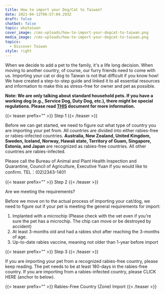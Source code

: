 ```yaml
---
title: How to import your Dog/Cat to Taiwan?
date: 2021-04-12T06:57:04.293Z
draft: false
chatbot: false
topic: whytaiwan
cover_image: /cms-uploads/how-to-import-your-dogcat-to-taiwan.png
media_image: /cms-uploads/how-to-import-your-dogcat-to-taiwan.png
topics:
  - Discover Taiwan
style: right
---
```

When we decide to add a pet to the family, it's a life long decision. When moving to another country, of course, our furry friends need to come with us. Importing your cat or dog to Taiwan is not that difficult if you know how! We have created a step-to-step guide and linked it to all essential resources and information to make this as stress-free for owner and pet as possible. 

**Note: We are only talking about standard household pets. If you have a working dog (e.g., Service Dog, Duty Dog, etc.), there might be special regulations. Please read [THIS](https://www.baphiq.gov.tw/en/upload/baphiq/files/web_structure/14261/1-16409.pdf) document for more information.** 

{{< teaser prefix="" >}}
Step 1
{{< /teaser >}}

Before we can get started, we need to figure out what type of country you are importing your pet from. All countries are divided into either rabies-free or rabies-infected countries. **Australia, New Zealand, United Kingdom, Sweden, Iceland, Norway, Hawaii state, Territory of Guam, Singapore, Estonia, and Japan** are recognized as rabies-free countries. All other countries are rabies-infected.

Please call the Bureau of Animal and Plant Health Inspection and Quarantine, Council of Agriculture, Executive Yuan if you would like to confirm. TEL：(02)2343-1401

{{< teaser prefix="" >}}
Step 2
{{< /teaser >}}

Are we meeting the requirements? 

Before we move on to the actual process of importing your cat/dog, we need to figure out if your pet is meeting the general requirements for import:

1. Implanted with a microchip (Please check with the vet even if you're sure the pet has a microchip. The chip can move or be destroyed by accident) 
2. At least 3-months old and had a rabies shot after reaching the 3-months of age.
3. Up-to-date rabies vaccine, meaning not older than 1-year before import



{{< teaser prefix="" >}}
Step 3
{{< /teaser >}}

If you are importing your pet from a recognized rabies-free country, please keep reading. The pet needs to be at least 180-days in the rabies-free country. If you are importing from a rabies-infected country, please CLICK HERE (anchor to below).

{{< teaser prefix="" >}}
Rabies-Free Country (Zone) Import
{{< /teaser >}}